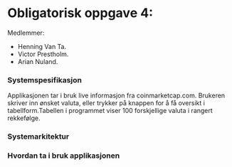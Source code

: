 
# Obligatorisk oppgave 4: 

Medlemmer: 
- Henning Van Ta.
- Victor Prestholm.
- Arian Nuland. 


### Systemspesifikasjon

Applikasjonen tar i bruk live informasjon fra coinmarketcap.com. Brukeren skriver inn ønsket valuta, eller trykker på knappen for å få oversikt i tabellform.Tabellen i programmet viser 100 forskjellige valuta i rangert rekkefølge. 


### Systemarkitektur


### Hvordan ta i bruk applikasjonen
